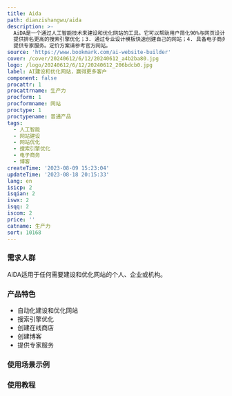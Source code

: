 ```yaml
---
title: Aida
path: dianzishangwu/aida
description: >-
  AiDA是一个通过人工智能技术来建设和优化网站的工具。它可以帮助用户简化90%与网页设计相关的痛点。AiDA具有以下优势：1. 自动化建设和优化网站；2.
  提供排名更高的搜索引擎优化；3. 通过专业设计模板快速创建自己的网站；4. 具备电子商务在线商店功能；5. 支持创建博客以吸引和建立与客户的互动；6.
  提供专家服务。定价方案请参考官方网站。
source: 'https://www.bookmark.com/ai-website-builder'
cover: /cover/20240612/6/12/20240612_a4b2ba80.jpg
logo: /logo/20240612/6/12/20240612_206bdcb0.jpg
label: AI建设和优化网站，赢得更多客户
component: false
procattr: 1
procattrname: 生产力
procform: 1
procformname: 网站
proctype: 1
proctypename: 普通产品
tags:
  - 人工智能
  - 网站建设
  - 网站优化
  - 搜索引擎优化
  - 电子商务
  - 博客
createTime: '2023-08-09 15:23:04'
updateTime: '2023-08-18 20:15:33'
lang: en
isicp: 2
isqian: 2
iswx: 2
isqq: 2
iscom: 2
price: ''
catname: 生产力
sort: 10168
---
```




### 需求人群
AiDA适用于任何需要建设和优化网站的个人、企业或机构。

### 产品特色
- 自动化建设和优化网站
- 搜索引擎优化
- 创建在线商店
- 创建博客
- 提供专家服务

### 使用场景示例


### 使用教程


  
